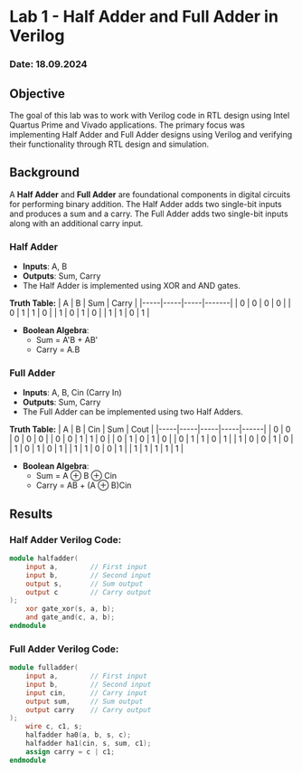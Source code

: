 # Lab 1 - Half Adder and Full Adder in Verilog

### Date: 18.09.2024

## Objective
The goal of this lab was to work with Verilog code in RTL design using Intel Quartus Prime and Vivado applications. The primary focus was implementing Half Adder and Full Adder designs using Verilog and verifying their functionality through RTL design and simulation.

## Background
A **Half Adder** and **Full Adder** are foundational components in digital circuits for performing binary addition. The Half Adder adds two single-bit inputs and produces a sum and a carry. The Full Adder adds two single-bit inputs along with an additional carry input.

### Half Adder
- **Inputs**: A, B
- **Outputs**: Sum, Carry
- The Half Adder is implemented using XOR and AND gates.
  
**Truth Table:**
| A   | B   | Sum | Carry |
|-----|-----|-----|-------|
| 0   | 0   | 0   | 0     |
| 0   | 1   | 1   | 0     |
| 1   | 0   | 1   | 0     |
| 1   | 1   | 0   | 1     |

- **Boolean Algebra**:
  - Sum = A'B + AB'
  - Carry = A.B

### Full Adder
- **Inputs**: A, B, Cin (Carry In)
- **Outputs**: Sum, Carry
- The Full Adder can be implemented using two Half Adders.
  
**Truth Table:**
| A   | B   | Cin | Sum | Cout |
|-----|-----|-----|-----|------|
| 0   | 0   | 0   | 0   | 0    |
| 0   | 0   | 1   | 1   | 0    |
| 0   | 1   | 0   | 1   | 0    |
| 0   | 1   | 1   | 0   | 1    |
| 1   | 0   | 0   | 1   | 0    |
| 1   | 0   | 1   | 0   | 1    |
| 1   | 1   | 0   | 0   | 1    |
| 1   | 1   | 1   | 1   | 1    |

- **Boolean Algebra**:
  - Sum = A ⊕ B ⊕ Cin
  - Carry = AB + (A ⊕ B)Cin

## Results

### Half Adder Verilog Code:
```verilog
module halfadder(
    input a,        // First input
    input b,        // Second input
    output s,       // Sum output
    output c        // Carry output
);
    xor gate_xor(s, a, b);  
    and gate_and(c, a, b);
endmodule
````


### Full Adder Verilog Code:
```verilog
module fulladder(
    input a,        // First input
    input b,        // Second input
    input cin,      // Carry input
    output sum,     // Sum output
    output carry    // Carry output
);
    wire c, c1, s;
    halfadder ha0(a, b, s, c);
    halfadder ha1(cin, s, sum, c1);
    assign carry = c | c1;
endmodule

